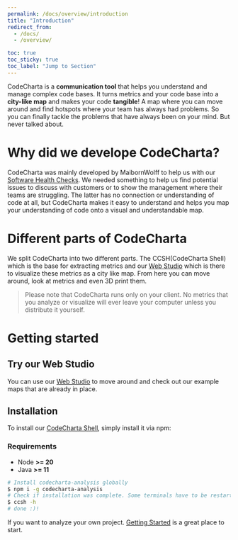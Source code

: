 ```yaml
---
permalink: /docs/overview/introduction
title: "Introduction"
redirect_from:
  - /docs/
  - /overview/

toc: true
toc_sticky: true
toc_label: "Jump to Section"
---
```


CodeCharta is a **communication tool** that helps you understand and manage complex code bases.
It turns metrics and your code base into a **city-like map** and makes your code **tangible**! A map where you can move around and find hotspots where your team has always had problems.
So you can finally tackle the problems that have always been on your mind. But never talked about.

# Why did we develope CodeCharta?

CodeCharta was mainly developed by MaibornWolff to help us with our [Software Health Checks](https://www.maibornwolff.de/en/service/software-health-check/).
We needed something to help us find potential issues to discuss with customers or to show the management where their teams are struggling.
The latter has no connection or understanding of code at all, but CodeCharta makes it easy to understand and helps you map your
understanding of code onto a visual and understandable map.

# Different parts of CodeCharta

We split CodeCharta into two different parts. The CCSH(CodeCharta Shell) which is the base for extracting metrics and
our [Web Studio](https://maibornwolff.github.io/codecharta/visualization/app/index.html?file=codecharta.cc.json.gz&file=codecharta_analysis.cc.json.gz&currentFilesAreSampleFiles=true&area=rloc&height=sonar_complexity&color=sonar_complexity) which is there to visualize these metrics as a city like map.
From here you can move around, look at metrics and even 3D print them.

> Please note that CodeCharta runs only on your client. No metrics that you analyze or visualize will ever leave your computer unless you
> distribute it yourself.

# Getting started

## Try our Web Studio

You can use
our [Web Studio](https://maibornwolff.github.io/codecharta/visualization/app/index.html?file=codecharta.cc.json.gz&file=codecharta_analysis.cc.json.gz&currentFilesAreSampleFiles=true&area=rloc&height=sonar_complexity&color=sonar_complexity)
to move around and check out our example maps that are already in place.

## Installation

To install our [CodeCharta Shell]({{site.docs_overview}}/analysis), simply install it via npm:

### Requirements

- Node **>= 20**
- Java **>= 11**

```bash
# Install codecharta-analysis globally
$ npm i -g codecharta-analysis
# Check if installation was complete. Some terminals have to be restarted
$ ccsh -h
# done :)!
```

If you want to analyze your own project. [Getting Started]({{site.docs_overview}}/getting-started) is a great place to start.
